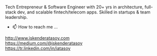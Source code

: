 Tech Entrepreneur & Software Engineer with 20+ yrs in architecture, full-stack dev, and scalable fintech/telecom apps. Skilled in startups & team leadership.

- 📫 How to reach me ...

http://www.iskenderatasoy.com<br>
https://medium.com/@iskenderatasoy<br>
https://tr.linkedin.com/in/iatasoy<br>

<!---
iatasoy/iatasoy is a ✨ special ✨ repository because its `README.md` (this file) appears on your GitHub profile.
You can click the Preview link to take a look at your changes.
--->
